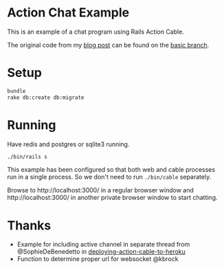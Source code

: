 # Action Chat Example

This is an example of a chat program using Rails Action Cable.

The original code from my [blog post] can be found on the [basic branch].

# Setup

```bash
bundle
rake db:create db:migrate
```

# Running

Have redis and postgres or sqlite3 running.

```bash
./bin/rails s
```

This example has been configured so that
both web and cable processes run in a single process.
So we don't need to run `./bin/cable` separately.

Browse to http://localhost:3000/ in a regular browser window and http://localhost:3000/ in another private browser window to start chatting.

# Thanks

- Example for including active channel in separate thread from @SophieDeBenedetto in [deploying-action-cable-to-heroku]
- Function to determine proper url for websocket @kbrock

[deploying-action-cable-to-heroku]: http://www.thegreatcodeadventure.com/deploying-action-cable-to-heroku/
[blog post]: http://nithinbekal.com/posts/rails-action-cable/
[basic branch]: https://github.com/nithinbekal/actioncable-chat-example/tree/basic
